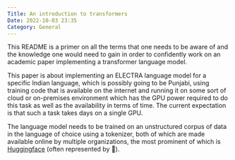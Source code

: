 ```yaml
---
Title: An introduction to transformers
Date: 2022-10-03 23:35
Category: General
---
```


This README is a primer on all the terms that one needs to be aware of and the knowledge one would need to gain in order to confidently work on an academic paper implementing a transformer language model.

This paper is about implementing an ELECTRA language model for a specific Indian language, which is possibly going to be Punjabi, using training code that is available on the internet and running it on some sort of cloud or on-premises environment which has the GPU power required to do this task as well as the availability in terms of time. The current expectation is that such a task takes days on a single GPU.

The language model needs to be trained on an unstructured corpus of data in the language of choice using a tokenizer, both of which are made available online by multiple organizations, the most prominent of which is [Huggingface](https://huggingface.co) (often represented by 🤗).
